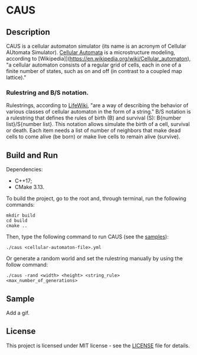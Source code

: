 # CAUS

## Description

CAUS is a cellular automaton simulator (its name is an acronym of Cellular
AUtomata Simulator).
[Cellular Automata](https://en.wikipedia.org/wiki/Cellular_automaton) is a
microstructure modeling, according to
[Wikipedia]](https://en.wikipedia.org/wiki/Cellular_automaton),
"a cellular automaton consists of a regular grid of cells, each in one of a
finite number of states, such as on and off (in contrast to a coupled map
lattice)."

### Rulestring and B/S notation.

Rulestrings, according to [LifeWiki](http://www.conwaylife.com/wiki/Rulestring),
"are a way of describing the behavior of various classes of cellular automaton
in the form of a string." B/S notation is a rulestring that defines the rules of
birth (B) and survival (S): B{number list}/S{number list}. This notation allows
simulate the birth of a cell, survival or death. Each item needs a list of
number of neighbors that make dead cells to come alive (be born) or make live
cells to remain alive (survive).

## Build and Run

Dependencies:

- C++17;
- CMake 3.13.

To build the project, go to the root and, through terminal, run the following
commands:

```
mkdir build
cd build
cmake ..
```

Then, type the following command to run CAUS (see the [samples](samples)):

```
./caus <cellular-automaton-file>.yml
```

Or generate a random world and set the rulestring manually by using the follow
command:

```
./caus -rand <width> <height> <string_rule> <max_number_of_generations>
```

## Sample

Add a gif.

## License

This project is licensed under MIT license - see the [LICENSE](LICENSE) file for
details.

